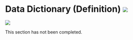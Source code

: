 # Data Dictionary (Definition) <img src="/images/entity_icons/icon-dictionary.png" />

<img src="/images/data_dictionary_location.png" />

This section has not been completed.